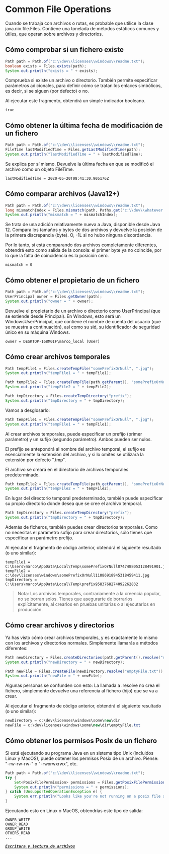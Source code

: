 # Common File Operations

Cuando se trabaja con archivos o rutas, es probable que utilice la clase java.nio.file.Files. Contiene una tonelada de métodos estáticos comunes y útiles, que operan sobre archivos y directorios.

## Cómo comprobar si un fichero existe

```java
Path path = Path.of("c:\\dev\\licenses\\windows\\readme.txt");
boolean exists = Files.exists(path);
System.out.println("exists = " + exists);
```

Comprueba si existe un archivo o directorio. También permite especificar parámetros adicionales, para definir cómo se tratan los enlaces simbólicos, es decir, si se siguen (por defecto) o no.

Al ejecutar este fragmento, obtendrá un simple indicador booleano.

```text
true
```

## Cómo obtener la última fecha de modificación de un fichero

```java
Path path = Path.of("c:\\dev\\licenses\\windows\\readme.txt");
FileTime lastModifiedTime = Files.getLastModifiedTime(path);
System.out.println("lastModifiedTime = " + lastModifiedTime);
```

Se explica por sí mismo. Devuelve la última fecha en que se modificó el archivo como un objeto FileTime.

```text
lastModifiedTime = 2020-05-20T08:41:30.905176Z
```

## Cómo comparar archivos (Java12+)

```java
Path path = Path.of("c:\\dev\\licenses\\windows\\readme.txt");
long mismatchIndex = Files.mismatch(path, Paths.get("c:\\dev\\whatever.txt"));
System.out.println("mismatch = " + mismatchIndex);
```

Se trata de una adición relativamente nueva a Java, disponible desde Java 12. Compara los tamaños y bytes de dos archivos y devuelve la posición de la primera discrepancia (byte). O, -1L si no hubo ninguna discordancia.

Por lo tanto, si está comparando dos archivos completamente diferentes, obtendrá esto como salida de la consola: el primer byte ya no coincide, por lo que la falta de coincidencia es la posición cero.

```text
mismatch = 0
```

## Cómo obtener el propietario de un fichero

```java
Path path = Path.of("c:\\dev\\licenses\\windows\\readme.txt");
UserPrincipal owner = Files.getOwner(path);
System.out.println("owner = " + owner);
```

Devuelve el propietario de un archivo o directorio como UserPrincipal (que se extiende desde Principal). En Windows, esto será un WindowsUserPrincipal, que contiene el nombre de cuenta del usuario (que se muestra a continuación), así como su sid, su identificador de seguridad único en su máquina Windows.

```text
owner = DESKTOP-168M0IF\marco_local (User)
```

## Cómo crear archivos temporales

```java
Path tempFile1 = Files.createTempFile("somePrefixOrNull", ".jpg");
System.out.println("tempFile1 = " + tempFile1);

Path tempFile2 = Files.createTempFile(path.getParent(), "somePrefixOrNull", ".jpg");
System.out.println("tempFile2 = " + tempFile2);

Path tmpDirectory = Files.createTempDirectory("prefix");
System.out.println("tmpDirectory = " + tmpDirectory);
```

Vamos a desglosarlo:

```java
Path tempFile1 = Files.createTempFile("somePrefixOrNull", ".jpg");
System.out.println("tempFile1 = " + tempFile1);
```

Al crear archivos temporales, puede especificar un prefijo (primer parámetro) y un sufijo (segundo parámetro). Ambos pueden ser nulos.

El prefijo se antepondrá al nombre del archivo temporal, el sufijo es esencialmente la extensión del archivo, y si lo omites se utilizará la extensión por defecto ".tmp".

El archivo se creará en el directorio de archivos temporales predeterminado.

```java
Path tempFile2 = Files.createTempFile(path.getParent(), "somePrefixOrNull", ".jpg");
System.out.println("tempFile2 = " + tempFile2);
```

En lugar del directorio temporal predeterminado, también puede especificar su propio directorio donde desea que se cree el archivo temporal.

```java
Path tmpDirectory = Files.createTempDirectory("prefix");
System.out.println("tmpDirectory = " + tmpDirectory);
```

Además de ficheros, también puedes crear directorios temporales. Como no necesitas el parámetro sufijo para crear directorios, sólo tienes que especificar un parámetro prefijo.

Al ejecutar el fragmento de código anterior, obtendrá el siguiente resultado (o uno similar):

```text
tempFile1 = C:\Users\marco\AppData\Local\Temp\somePrefixOrNull8747488053128491901.jpg
tempFile2 = c:\dev\licenses\windows\somePrefixOrNull11086918945318459411.jpg
tmpDirectory = C:\Users\marco\AppData\Local\Temp\prefix9583768274092262832
```

> Nota: Los archivos temporales, contrariamente a la creencia popular, no se borran solos. Tienes que asegurarte de borrarlos explícitamente, al crearlos en pruebas unitarias o al ejecutarlos en producción.

## Cómo crear archivos y directorios

Ya has visto cómo crear archivos temporales, y es exactamente lo mismo con los archivos y directorios normales. Simplemente llamarás a métodos diferentes:

```java
Path newDirectory = Files.createDirectories(path.getParent().resolve("some/new/dir"));
System.out.println("newDirectory = " + newDirectory);

Path newFile = Files.createFile(newDirectory.resolve("emptyFile.txt"));
System.out.println("newFile = " + newFile);
```

Algunas personas se confunden con esto: La llamada a .resolve no crea el fichero, simplemente devuelve una referencia al fichero (hijo) que se va a crear.

Al ejecutar el fragmento de código anterior, obtendrá el siguiente resultado (o uno similar):

```java
newDirectory = c:\dev\licenses\windows\some\new\dir
newFile = c:\dev\licenses\windows\some\new\dir\emptyFile.txt
```

## Cómo obtener los permisos Posix de un fichero

Si está ejecutando su programa Java en un sistema tipo Unix (incluidos Linux y MacOS), puede obtener los permisos Posix de un archivo. Piense: "-rw-rw-rw-" o "-rwxrwxrwx", etc.

```java
Path path = Path.of("c:\\dev\\licenses\\windows\\readme.txt");
try {
    Set<PosixFilePermission> permissions = Files.getPosixFilePermissions(path);
    System.out.println("permissions = " + permissions);
} catch (UnsupportedOperationException e) {
    System.err.println("Looks like you're not running on a posix file system");
}
```

Ejecutando esto en Linux o MacOS, obtendrías este tipo de salida:

```text
OWNER_WRITE
OWNER_READ
GROUP_WRITE
OTHERS_READ
...
```

***[`Escritura y lectura de archivos`](../Escritura%20y%20lectura%20de%20archivos.md)***